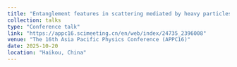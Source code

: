 ```yaml
---
title: "Entanglement features in scattering mediated by heavy particles"
collection: talks
type: "Conference talk"
link: "https://appc16.scimeeting.cn/en/web/index/24735_2396008"
venue: "The 16th Asia Pacific Physics Conference (APPC16)"
date: 2025-10-20
location: "Haikou, China"
---
```

